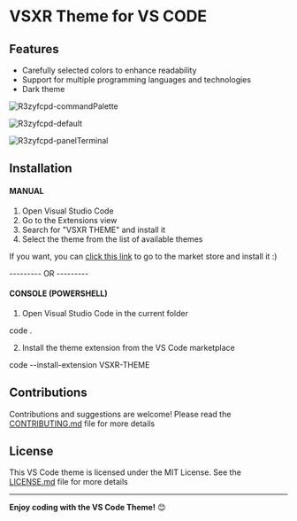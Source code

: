# VSXR Theme for VS CODE

## Features
- Carefully selected colors to enhance readability
- Support for multiple programming languages and technologies
- Dark theme

![R3zyfcpd-commandPalette](https://github.com/VSXR/VSXR-THEME/assets/131462560/8a4a0680-a98c-4ff1-8c2c-fb1cb557f967)

![R3zyfcpd-default](https://github.com/VSXR/VSXR-THEME/assets/131462560/d1c73644-5529-461d-ba4f-941cbe3102d9)

![R3zyfcpd-panelTerminal](https://github.com/VSXR/VSXR-THEME/assets/131462560/3cf811f0-fee2-47d2-9b16-08612a303f91)

## Installation

#### MANUAL
1. Open Visual Studio Code
2. Go to the Extensions view
3. Search for "VSXR THEME" and install it
4. Select the theme from the list of available themes

If you want, you can [click this link](https://marketplace.visualstudio.com/items?itemName=VictorSanz.vsxr) to go to the market store and install it :)

--------- OR ---------

#### CONSOLE (POWERSHELL)
1. Open Visual Studio Code in the current folder

code .

2. Install the theme extension from the VS Code marketplace

code --install-extension VSXR-THEME

## Contributions
Contributions and suggestions are welcome! Please read the [CONTRIBUTING.md](CONTRIBUTING.md) file for more details

## License
This VS Code theme is licensed under the MIT License. See the [LICENSE.md](LICENSE.md) file for more details

---

**Enjoy coding with the VS Code Theme!** 😊
